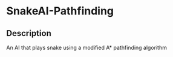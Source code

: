 # SnakeAI-Pathfinding

## Description
An AI that plays snake using a modified A* pathfinding algorithm 

